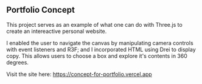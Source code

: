 ## Portfolio Concept

This project serves as an example of what one can do with Three.js to create an intereactive personal website.

I enabled the user to navigate the canvas by manipulating camera controls with event listeners and R3F;
and I incorporated HTML using Drei to display copy. This allows users to choose a box and explore it's contents in 360 degrees. 

Visit the site here: https://concept-for-portfolio.vercel.app